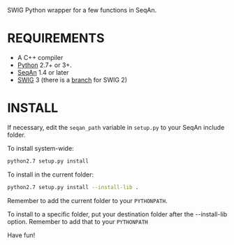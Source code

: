 SWIG Python wrapper for a few functions in SeqAn.

REQUIREMENTS
============
 - A C++ compiler
 - [Python](https://www.python.org/) 2.7+ or 3+.
 - [SeqAn](http://www.seqan.de/) 1.4 or later
 - [SWIG](http://www.swig.org/) 3 (there is a [branch](https://github.com/iosonofabio/seqanpy/tree/swig2) for SWIG 2)

INSTALL
=======
If necessary, edit the `seqan_path` variable in `setup.py` to your SeqAn include folder.

To install system-wide:

```sh
python2.7 setup.py install
```

To install in the current folder:

```sh
python2.7 setup.py install --install-lib .
```

Remember to add the current folder to your `PYTHONPATH`.

To install to a specific folder, put your destination folder
after the --install-lib option. Remember to add that to your
`PYTHONPATH`

Have fun!
